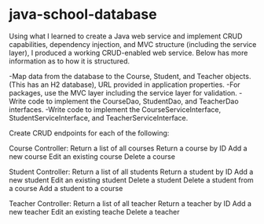 # java-school-database

Using what I learned to create a Java web service and implement CRUD capabilities, dependency injection, and MVC structure (including the service layer), I produced a working CRUD-enabled web service. Below has more information as to how it is structured.

-Map data from the database to the Course, Student, and Teacher objects. (This has an H2 database), URL provided in application properties.
-For packages, use the MVC layer including the service layer for validation.
-Write code to implement the CourseDao, StudentDao, and TeacherDao interfaces.
-Write code to implement the CourseServiceInterface, StudentServiceInterface, and TeacherServiceInterface.

Create CRUD endpoints for each of the following:

Course Controller:
Return a list of all courses
Return a course by ID
Add a new course
Edit an existing course
Delete a course

Student Controller:
Return a list of all students
Return a student by ID
Add a new student
Edit an existing student
Delete a student
Delete a student from a course
Add a student to a course

Teacher Controller:
Return a list of all teacher
Return a teacher by ID
Add a new teacher
Edit an existing teache
Delete a teacher
